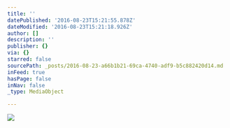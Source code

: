 ```yaml
---
title: ''
datePublished: '2016-08-23T15:21:55.878Z'
dateModified: '2016-08-23T15:21:18.926Z'
author: []
description: ''
publisher: {}
via: {}
starred: false
sourcePath: _posts/2016-08-23-a66b1b21-69ca-4740-adf9-b5c882420d14.md
inFeed: true
hasPage: false
inNav: false
_type: MediaObject

---
```

![](https://the-grid-user-content.s3-us-west-2.amazonaws.com/a7bfe8b5-c639-4994-bb15-4e3fb4a39d0b.jpg)